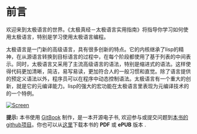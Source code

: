 # 前言

欢迎来到太极语言的世界。《太极真经－太极语言实用指南》将指导你学习如何使用太极语言，特别是学习使用太极语言编程。

太极语言是一门新的高级语言，具有很多创新的特点。它的内核继承了lisp的精神，在从源语言转换到目标语言的过程中，在每个阶段都使用了基于列表的中间表示。同时，太极语言又采用了主流高级语言的语法，特别是缩进式的语法。这样使得代码更加清晰，简洁，易写易读，更加符合人的一般习惯和直觉。除了语言提供的预定义语法以外，程序员可以在程序中动态控制语法。太极语言有一个重大的创新，就是它的元编译能力。lisp的强大的宏功能在太极语言里表现为元编译技术的的一个特例。

[![Screen](./assets/intro.png)](./assets/intro.png)

**提示:** 本书使用 [GitBook](http://www.gitbook.io) 制作，是一本开源电子书, 欢迎参与或提交问题到[本书的github项目](https://github.com/taijiweb/taijizhenjing)。你也可以从[这里](https://github.com/taijiweb/taijilang)下载本书的 **PDF** 或 **ePUB** 版本 .
